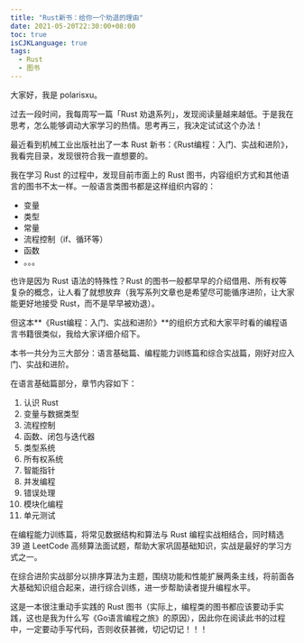 ```yaml
---
title: "Rust新书：给你一个劝退的理由"
date: 2021-05-20T22:30:00+08:00
toc: true
isCJKLanguage: true
tags: 
  - Rust
  - 图书
---
```


大家好，我是 polarisxu。

过去一段时间，我每周写一篇「Rust 劝退系列」，发现阅读量越来越低。于是我在思考，怎么能够调动大家学习的热情。思考再三，我决定试试这个办法！

最近看到机械工业出版社出了一本 Rust 新书：《Rust编程：入门、实战和进阶》，我看完目录，发现很符合我一直想要的。

我在学习 Rust 的过程中，发现目前市面上的 Rust 图书，内容组织方式和其他语言的图书不太一样。一般语言类图书都是这样组织内容的：

- 变量
- 类型
- 常量
- 流程控制（if、循环等）
- 函数
- 。。。

也许是因为 Rust 语法的特殊性？Rust 的图书一般都早早的介绍借用、所有权等复杂的概念，让人看了就想放弃（我写系列文章也是希望尽可能循序进阶，让大家能更好地接受 Rust，而不是早早被劝退）。

但这本**《Rust编程：入门、实战和进阶》**的组织方式和大家平时看的编程语言书籍很类似，我给大家详细介绍下。

本书一共分为三大部分：语言基础篇、编程能力训练篇和综合实战篇，刚好对应入门、实战和进阶。

在语言基础篇部分，章节内容如下：

1. 认识 Rust
2. 变量与数据类型
3. 流程控制
4. 函数、闭包与迭代器
5. 类型系统
6. 所有权系统
7. 智能指针
8. 并发编程
9. 错误处理
10. 模块化编程
11. 单元测试

在编程能力训练篇，将常见数据结构和算法与 Rust 编程实战相结合，同时精选 39 道 LeetCode 高频算法面试题，帮助大家巩固基础知识，实战是最好的学习方式之一。

在综合进阶实战部分以排序算法为主题，围绕功能和性能扩展两条主线，将前面各大基础知识组合起来，进行综合训练，进一步帮助读者提升编程水平。

这是一本很注重动手实践的 Rust 图书（实际上，编程类的图书都应该要动手实践，这也是我为什么写《Go语言编程之旅》的原因），因此你在阅读此书的过程中，一定要动手写代码，否则收获甚微，切记切记！！！